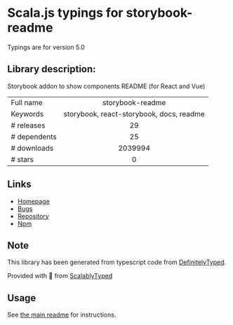
# Scala.js typings for storybook-readme

Typings are for version 5.0

## Library description:
Storybook addon to show components README (for React and Vue)

|                    |                 |
| ------------------ | :-------------: |
| Full name          | storybook-readme |
| Keywords           | storybook, react-storybook, docs, readme |
| # releases         | 29 |
| # dependents       | 25 |
| # downloads        | 2039994 |
| # stars            | 0 |

## Links
- [Homepage](https://github.com/tuchk4/storybook-readme)
- [Bugs](https://github.com/tuchk4/storybook-readme/issues)
- [Repository](https://github.com/tuchk4/storybook-readme)
- [Npm](https://www.npmjs.com/package/storybook-readme)
    


## Note
This library has been generated from typescript code from [DefinitelyTyped](https://definitelytyped.org).

Provided with :purple_heart: from [ScalablyTyped](https://github.com/oyvindberg/ScalablyTyped)

## Usage
See [the main readme](../../readme.md) for instructions.


